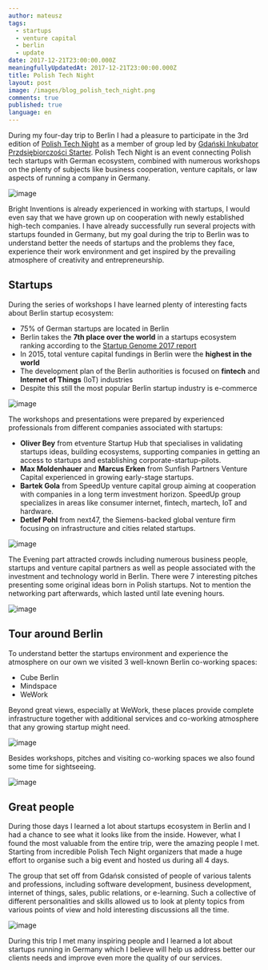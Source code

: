 ```yaml
---
author: mateusz
tags:
  - startups
  - venture capital
  - berlin
  - update
date: 2017-12-21T23:00:00.000Z
meaningfullyUpdatedAt: 2017-12-21T23:00:00.000Z
title: Polish Tech Night
layout: post
image: /images/blog_polish_tech_night.png
comments: true
published: true
language: en
---
```

During my four-day trip to Berlin I had a pleasure to participate in the 3rd edition of [Polish Tech Night](https://polishtechnight.com) as a member of  group led by [Gdański Inkubator Przdsiębiorczości Starter](http://www.inkubatorstarter.pl). Polish Tech Night is an event connecting Polish tech startups with German ecosystem, combined with numerous workshops on the plenty of subjects like business cooperation, venture capitals, or law aspects of running a company in Germany.

![image](../../static/images/polish-tech-night/event-logo.png "")

Bright Inventions is already experienced in working with startups, I would  even say that we have grown up on cooperation with newly established high-tech companies. I have already successfully run several projects with startups founded in Germany, but my goal during the trip to Berlin was to understand better the needs of startups and the problems they face, experience their work environment and get inspired by the prevailing atmosphere of creativity and entrepreneurship.

## Startups

During the series of workshops I have learned plenty of interesting facts about Berlin startup ecosystem:

* 75% of German startups are located in Berlin
* Berlin takes the **7th place over the world** in a startups ecosystem ranking according to the [Startup Genome 2017 report](https://www.techinasia.com/startup-genome-startup-ecosystem-ranking-report-2017)
* In 2015, total venture capital fundings in Berlin were the **highest in the world**
* The development plan of the Berlin authorities is focused on **fintech** and **Internet of Things** (IoT) industries
* Despite this still the most popular Berlin startup industry is e-commerce

![image](../../static/images/polish-tech-night/berlin-workshops1.jpg "")

The workshops and presentations were prepared by experienced professionals from different companies associated with startups:

* **Oliver Bey** from etventure Startup Hub that specialises in validating startups ideas, building ecosystems, supporting companies in getting an access to startups and establishing corporate-startup-pilots.
* **Max Moldenhauer** and **Marcus Erken** from Sunfish Partners Venture Capital experienced in growing early-stage startups.
* **Bartek Gola** from SpeedUp venture capital group aiming at cooperation with companies in a long term investment horizon. SpeedUp group specializes in areas like consumer internet, fintech, martech, IoT and hardware.
* **Detlef Pohl** from next47, the Siemens-backed global venture firm focusing on infrastructure and cities related startups.

![image](../../static/images/polish-tech-night/berlin-workshops2.jpg "")

The Evening part attracted crowds including numerous business people, startups and venture capital partners as well as people associated with the investment and technology world in Berlin. There were 7 interesting pitches presenting some original ideas born in Polish startups. Not to mention the networking part afterwards, which lasted until late evening hours.

![image](../../static/images/polish-tech-night/berlin-evening-event.jpg "")

## Tour around Berlin

To understand better the startups environment and experience the atmosphere on our own we visited 3 well-known Berlin co-working spaces:

* Cube Berlin
* Mindspace
* WeWork

Beyond great views, especially at WeWork, these places provide complete infrastructure together with additional services and co-working atmosphere that any growing startup might need.

![image](../../static/images/polish-tech-night/berlin-coworks.jpg "")

Besides workshops, pitches and visiting co-working spaces we also found some time for sightseeing.

![image](../../static/images/polish-tech-night/berlin-sightseeing.jpg "")

## Great people

During those days I learned a lot about startups ecosystem in Berlin and I had a chance to see what it looks like from the inside. However, what I found the most valuable from the entire trip, were the amazing people I met. Starting from incredible Polish Tech Night organizers that made a huge effort to organise such a big event and hosted us during all 4 days.

The group that set off from Gdańsk consisted of people of various talents and professions, including software development, business development, internet of things, sales, public relations, or e-learning. Such a collective of different personalities and skills allowed us to look at plenty topics from various points of view and hold interesting discussions all the time.

![image](../../static/images/polish-tech-night/berlin-networking.jpg "")

During this trip I met many inspiring people and I learned a lot about startups running in Germany which I believe will help us address better our clients needs and improve even more the quality of our services.

